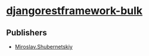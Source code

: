 # [djangorestframework-bulk](https://pypi.org/project/djangorestframework-bulk)



## Publishers
- [Miroslav.Shubernetskiy](https://pypi.org/user/Miroslav.Shubernetskiy)

